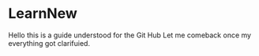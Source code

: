 # LearnNew

Hello this is a guide understood for the Git Hub
Let me comeback once my everything got clarifuied.
